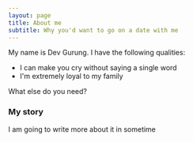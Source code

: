 ```yaml
---
layout: page
title: About me
subtitle: Why you'd want to go on a date with me
---
```


My name is Dev Gurung. I have the following qualities:

- I can make you cry without saying a single word
- I'm extremely loyal to my family

What else do you need?

### My story

I am going to write more about it in sometime